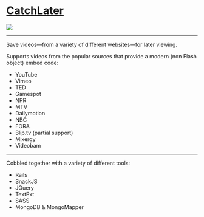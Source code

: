 # [CatchLater](https://catchlater.com)

![](http://i4.minus.com/iboSaqe7o9L5mh.png)

*****

Save videos—from a variety of different websites—for later viewing.

Supports videos from the popular sources that provide a modern (non Flash object) embed code:

* YouTube
* Vimeo
* TED
* Gamespot
* NPR
* MTV
* Dailymotion
* NBC
* FORA
* Blip.tv (partial support)
* Mixergy
* Videobam

*****

Cobbled together with a variety of different tools:

* Rails
* SnackJS
* JQuery
* TextExt
* SASS
* MongoDB & MongoMapper
